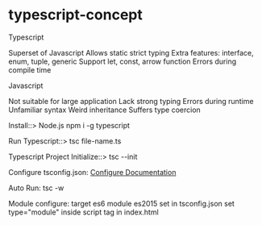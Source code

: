 # typescript-concept

Typescript

Superset of Javascript
Allows static strict typing
Extra features: interface, enum, tuple, generic
Support let, const, arrow function
Errors during compile time

Javascript

Not suitable for large application
Lack strong typing
Errors during runtime
Unfamiliar syntax
Weird inheritance
Suffers type coercion

Install::>
Node.js
npm i -g typescript

Run Typescript::>
tsc file-name.ts

Typescript Project Initialize::>
tsc --init

Configure tsconfig.json:
[Configure Documentation](https://www.typescriptlang.org/docs/handbook/tsconfig-json.html)

Auto Run:
tsc -w

Module configure:
target es6
module es2015 set in tsconfig.json
set type="module" inside script tag in index.html 

